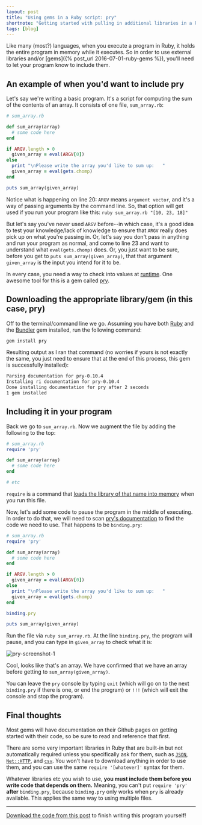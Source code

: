 ```yaml
---
layout: post
title: "Using gems in a Ruby script: pry"
shortnote: "Getting started with pulling in additional libraries in a Ruby project."
tags: [blog]
---
```


Like many (most?) languages, when you execute a program in Ruby, it holds the entire program in memory while it executes. So in order to use external libraries and/or [gems]({% post_url 2016-07-01-ruby-gems %}), you'll need to let your program know to include them.

## An example of when you'd want to include pry

Let's say we're writing a basic program. It's a script for computing the sum of the contents of an array. It consists of one file, `sum_array.rb`:

```ruby
# sum_array.rb

def sum_array(array)
  # some code here
end

if ARGV.length > 0
  given_array = eval(ARGV[0])
else
  print "\nPlease write the array you'd like to sum up:   "
  given_array = eval(gets.chomp)
end

puts sum_array(given_array)

```

Notice what is happening on line 20: `ARGV` means `argument vector`, and it's a way of passing arguments by the command line. So, that option will get used if you run your program like this: `ruby sum_array.rb "[10, 23, 18]"`

But let's say you've never used `ARGV` before--in which case, it's a good idea to test your knowledge/lack of knowledge to ensure that `ARGV` really does pick up on what you're passing in. Or, let's say you don't pass in anything and run your program as normal, and come to line 23 and want to understand what `eval(gets.chomp)` does. Or, you just want to be sure, before you get to `puts sum_array(given_array)`, that that argument `given_array` is the input you intend for it to be.

In every case, you need a way to check into values at [runtime](https://en.wikipedia.org/wiki/Run_time_(program_lifecycle_phase)). One awesome tool for this is a gem called [pry](https://github.com/pry/pry).

## Downloading the appropriate library/gem (in this case, pry)

Off to the terminal/command line we go. Assuming you have both [Ruby](https://www.ruby-lang.org/en/downloads/) and the [Bundler](https://bundler.io/) gem installed, run the following command:

```bash
gem install pry
```

Resulting output as I ran that command (no worries if yours is not exactly the same, you just need to ensure that at the end of this process, this gem is successfully installed):

```bash
Parsing documentation for pry-0.10.4
Installing ri documentation for pry-0.10.4
Done installing documentation for pry after 2 seconds
1 gem installed
```

## Including it in your program

Back we go to `sum_array.rb`. Now we augment the file by adding the following to the top:

```ruby
# sum_array.rb
require 'pry'

def sum_array(array)
  # some code here
end

# etc

```

`require` is a command that [loads the library of that name into memory](https://rubylearning.com/satishtalim/including_other_files_in_ruby.html) when you run this file.

Now, let's add some code to pause the program in the middle of executing. In order to do that, we will need to scan [pry's documentation](https://github.com/pry/pry) to find the code we need to use. That happens to be `binding.pry`:

```ruby
# sum_array.rb
require 'pry'

def sum_array(array)
  # some code here
end

if ARGV.length > 0
  given_array = eval(ARGV[0])
else
  print "\nPlease write the array you'd like to sum up:   "
  given_array = eval(gets.chomp)
end

binding.pry

puts sum_array(given_array)

```

Run the file via `ruby sum_array.rb`. At the line `binding.pry`, the program will pause, and you can type in `given_array` to check what it is:

![pry-screenshot-1](/assets/img/pry-screenshot-1.png)

Cool, looks like that's an array. We have confirmed that we have an array before getting to `sum_array(given_array)`.

You can leave the `pry` console by typing `exit` (which will go on to the next `binding.pry` if there is one, or end the program) or `!!!` (which will exit the console and stop the program).

## Final thoughts

Most gems will have documentation on their Github pages on getting started with their code, so be sure to read and reference that first.

There are some very important libraries in Ruby that are built-in but not automatically required unless you specifically ask for them, such as [`JSON`](https://ruby-doc.org/stdlib-2.0.0/libdoc/json/rdoc/JSON.html), [`Net::HTTP`](https://ruby-doc.org/stdlib-2.3.3/libdoc/net/http/rdoc/Net/HTTP.html), and [`csv`](https://ruby-doc.org/stdlib-2.0.0/libdoc/csv/rdoc/CSV.html). You won't have to download anything in order to use them, and you can use the same `require '[whatever]'` syntax for them.  

Whatever libraries etc you wish to use, **you must include them before you write code that depends on them.** Meaning, you can't put `require 'pry'` **after** `binding.pry`, because `binding.pry` only works when `pry` is already available. This applies the same way to using multiple files.  

<hr>

[Download the code from this post](https://gist.github.com/mindplace/b24e631edea1ade2f05259f19e31a079) to finish writing this program yourself!

<script src="https://gist.github.com/mindplace/b24e631edea1ade2f05259f19e31a079.js"></script>
